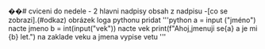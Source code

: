 ��#   c v i c e n i 
do nedele - 2 hlavni nadpisy
obsah z nadpisu -[co se zobrazi].(#odkaz)
obrázek loga pythonu
pridat
'''python
a = input ("jméno")
nacte jmeno
b = int(input("vek"))
nacte vek
print(f"Ahoj,jmenuji se{a} a je mi {b} let.")
na zaklade veku a jmena vypise vetu
'''

